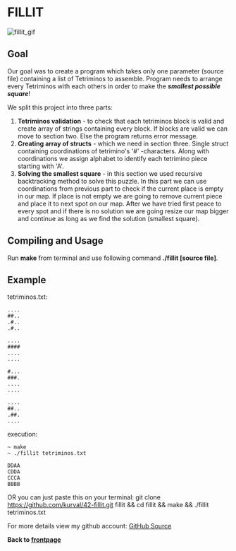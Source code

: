 # FILLIT

![fillit_gif](https://j.gifs.com/4Q3L2J.gif)  

## Goal

Our goal was to create a program which takes only one parameter (source file) containing a list of Tetriminos
to assemble. Program needs to arrange every Tetriminos with each others in order to make
the ***smallest possible square***!

We split this project into three parts:

1. **Tetriminos validation** - to check that each tetriminos block is valid and create array of strings containing every block. If blocks are valid we can move to section two. Else the program returns error message.
2. **Creating array of structs** - which we need in section three. Single struct containing coordinations of tetrimino's '#' -characters. Along with coordinations we assign alphabet to identify each tetrimino piece starting with 'A'.
3. **Solving the smallest square** - in this section we used recursive backtracking method to solve this puzzle. In this part we can use coordinations from previous part to check if the current place is empty in our map. If place is not empty we are going to remove current piece and place it to next spot on our map. After we have tried first peace to every spot and if there is no solution we are going resize our map bigger and continue as long as we find the solution (smallest square).

## Compiling and Usage

Run **make** from terminal and use following command **./fillit [source file]**.
## Example

tetriminos.txt:

```
....
##..
.#..
.#..

....
####
....
....

#...
###.
....
....

....
##..
.##.
....
```

execution:
```
~ make
~ ./fillit tetriminos.txt 

DDAA
CDDA
CCCA
BBBB
```
OR you can just paste this on your terminal: git clone https://github.com/kurval/42-fillit.git fillit && cd fillit && make && ./fillit tetriminos.txt  
  
For more details view my github account: 
<a href="https://github.com/kurval/42-fillit?raw=true" target="_blank">GitHub Source</a> 
  
**Back to [frontpage](https://kurval.github.io/)**
